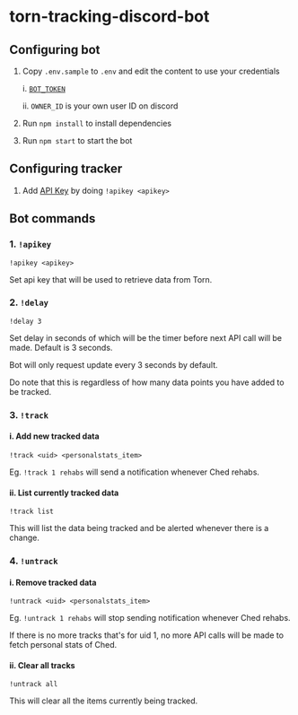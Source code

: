 # torn-tracking-discord-bot

## Configuring bot

1. Copy `.env.sample` to `.env` and edit the content to use your credentials

    i. [`BOT_TOKEN`](https://discord.com/developers/applications)

    ii. `OWNER_ID` is your own user ID on discord

2. Run `npm install` to install dependencies

3. Run `npm start` to start the bot

## Configuring tracker

1. Add [API Key](https://www.torn.com/preferences.php#tab=api) by doing `!apikey <apikey>`

## Bot commands

### 1. `!apikey`

`!apikey <apikey>`

Set api key that will be used to retrieve data from Torn.

### 2. `!delay`

`!delay 3`

Set delay in seconds of which will be the timer before next API call will be made. Default is 3 seconds.

Bot will only request update every 3 seconds by default.

Do note that this is regardless of how many data points you have added to be tracked.

### 3. `!track`

#### i. Add new tracked data

`!track <uid> <personalstats_item>`

Eg. `!track 1 rehabs` will send a notification whenever Ched rehabs.

#### ii. List currently tracked data

`!track list`

This will list the data being tracked and be alerted whenever there is a change.

### 4. `!untrack`

#### i. Remove tracked data

`!untrack <uid> <personalstats_item>`

Eg. `!untrack 1 rehabs` will stop sending notification whenever Ched rehabs.

If there is no more tracks that's for uid 1, no more API calls will be made to fetch personal stats of Ched.

#### ii. Clear all tracks

`!untrack all`

This will clear all the items currently being tracked.
